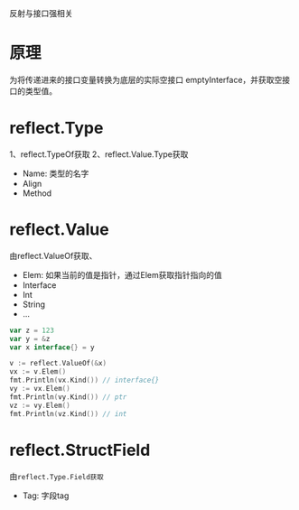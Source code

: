 反射与接口强相关

# 原理

为将传递进来的接口变量转换为底层的实际空接口 emptyInterface，并获取空接口的类型值。

# reflect.Type

1、reflect.TypeOf获取
2、reflect.Value.Type获取

- Name: 类型的名字
- Align
- Method

# reflect.Value

由reflect.ValueOf获取、

- Elem: 如果当前的值是指针，通过Elem获取指针指向的值
- Interface
- Int
- String
- ...

``` go
var z = 123
var y = &z
var x interface{} = y

v := reflect.ValueOf(&x)
vx := v.Elem()
fmt.Println(vx.Kind()) // interface{}
vy := vx.Elem()
fmt.Println(vy.Kind()) // ptr
vz := vy.Elem()
fmt.Println(vz.Kind()) // int
```

# reflect.StructField

由`reflect.Type.Field获取`

- Tag: 字段tag